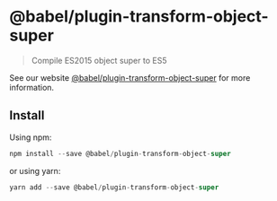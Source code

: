 # @babel/plugin-transform-object-super

> Compile ES2015 object super to ES5

See our website [@babel/plugin-transform-object-super](https://new.babeljs.io/docs/en/next/babel-plugin-transform-object-super.html) for more information.

## Install

Using npm:

```js
npm install --save @babel/plugin-transform-object-super
```

or using yarn:

```js
yarn add --save @babel/plugin-transform-object-super
```
